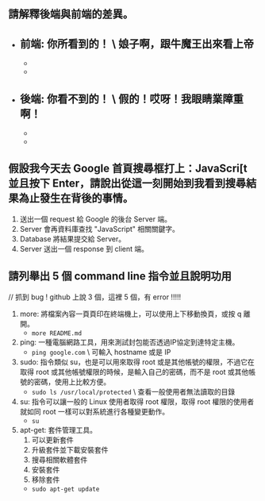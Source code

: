 ## 請解釋後端與前端的差異。
- 前端: 你所看到的！ \\ 娘子啊，跟牛魔王出來看上帝
   - 
   - 
   - 
- 後端: 你看不到的！ \\ 假的！哎呀！我眼睛業障重啊！
   - 
   - 
   - 
## 假設我今天去 Google 首頁搜尋框打上：JavaScri[t 並且按下 Enter，請說出從這一刻開始到我看到搜尋結果為止發生在背後的事情。
1. 送出一個 request 給 Google 的後台 Server 端。
2. Server 會再資料庫查找 "JavaScript" 相關關鍵字。
3. Database 將結果提交給 Server。
4. Server 送出一個 response 到 client 端。

## 請列舉出 5 個 command line 指令並且說明功用
// 抓到 bug ! github 上說 3 個，這裡 5 個，有 error !!!!!
1. more: 將檔案內容一頁頁印在終端機上，可以使用上下移動換頁，或按 q 離開。
   - `more README.md`
2. ping: 一種電腦網路工具，用來測試封包能否透過IP協定到達特定主機。
   - `ping google.com` \\ 可輸入 hostname 或是 IP
3. sudo: 指令類似 su，也是可以用來取得 root 或是其他帳號的權限，不過它在取得 root 或其他帳號權限的時候，是輸入自己的密碼，而不是 root 或其他帳號的密碼，使用上比較方便。
   - `sudo ls /usr/local/protected` \\ 查看一般使用者無法讀取的目錄
4. su: 指令可以讓一般的 Linux 使用者取得 root 權限，取得 root 權限的使用者就如同 root 一樣可以對系統進行各種變更動作。
   - `su`
5. apt-get: 套件管理工具。
   1. 可以更新套件
   2. 升級套件並下載安裝套件
   3. 搜尋相關軟體套件
   4. 安裝套件
   5. 移除套件
   - `sudo apt-get update`